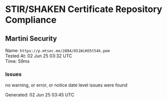 # STIR/SHAKEN Certificate Repository Compliance

## Martini Security

Name: `https://p.mtsec.me/2884/OS1WiKO5t54k.pem`\
Tested At: 02 Jun 25 03:32 UTC\
Time: 59ms

### Issues

no warning, or error, or notice date level issues were found

Generated: 02 Jun 25 03:45 UTC